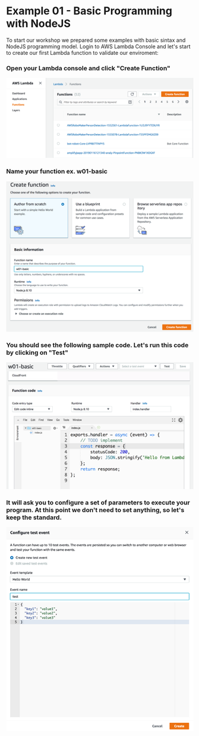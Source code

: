 # Example 01 - Basic Programming with NodeJS

To start our workshop we prepared some examples with basic sintax and NodeJS programming model. Login to AWS Lambda Console and let's start to create our first Lambda function to validate our enviroment:

### Open your Lambda console and click "Create Function"

![image](images/01.png) 

### Name your function ex. w01-basic

![image](images/02.png) 

### You should see the following sample code. Let's run this code by clicking on "Test"

![image](images/03.png) 

### It will ask you to configure a set of parameters to execute your program. At this point we don't need to set anything, so let's keep the standard.

![image](images/04.png) 


